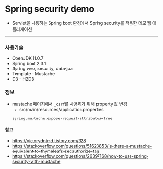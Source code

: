 # Spring security demo  
* Servlet을 사용하는 Spring boot 환경에서 Spring security를 적용한 데모 웹 애플리케이션  
---

### 사용기술
* OpenJDK 11.0.7
* Spring boot 2.3.1  
* Spring web, security, data-jpa  
* Template - Mustache  
* DB - H2DB  

### 정보  
* mustache 페이지에서 `_csrf`를 사용하기 위해 property 값 변경  
    * src/main/resources/application.properties  
    ```
    spring.mustache.expose-request-attributes=true

    ```

#### 참고  
* https://victorydntmd.tistory.com/328
* https://stackoverflow.com/questions/51623853/is-there-a-mustache-equivalent-to-thymeleafs-secauthorize-tag  
* https://stackoverflow.com/questions/26397168/how-to-use-spring-security-with-mustache  
